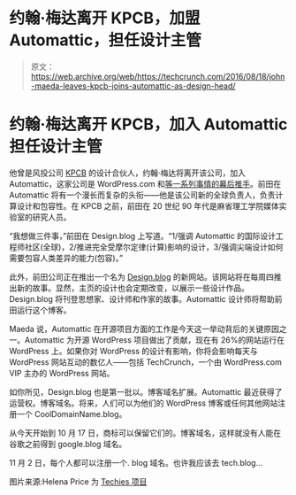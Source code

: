 # 约翰·梅达离开 KPCB，加盟 Automattic，担任设计主管 

> 原文：<https://web.archive.org/web/https://techcrunch.com/2016/08/18/john-maeda-leaves-kpcb-joins-automattic-as-design-head/>

# 约翰·梅达离开 KPCB，加入 Automattic 担任设计主管

他曾是风投公司 [KPCB](https://web.archive.org/web/20221007031510/https://www.crunchbase.com/organization/kleiner-perkins-caufield-byers) 的设计合伙人，约翰·梅达将离开该公司，加入 Automattic，这家公司是 WordPress.com 和[等一系列事情的幕后推手](https://web.archive.org/web/20221007031510/https://automattic.com/)。前田在 Automattic 将有一个漫长而复杂的头衔——他是该公司新的全球负责人，负责计算设计和包容性。在 KPCB 之前，前田在 20 世纪 90 年代是麻省理工学院媒体实验室的研究人员。

“我想做三件事，”前田在 Design.blog 上写道。“1/强调 Automattic 的国际设计工程师社区(全球)，2/推进完全受摩尔定律(计算)影响的设计，3/强调尖端设计如何需要包容人类差异的能力(包容)。”

此外，前田公司正在推出一个名为 [Design.blog](https://web.archive.org/web/20221007031510/https://design.blog/) 的新网站。该网站将在每周四推出新的故事。显然，主页的设计也会定期改变，以展示一些设计作品。Design.blog 将刊登思想家、设计师和作家的故事。Automattic 设计师将帮助前田运行这个博客。

Maeda 说，Automattic 在开源项目方面的工作是今天这一举动背后的关键原因之一。Automattic 为开源 WordPress 项目做出了贡献，现在有 26%的网站运行在 WordPress 上。如果你对 WordPress 的设计有影响，你将会影响每天与 WordPress 网站互动的数亿人——包括 TechCrunch，一个由 WordPress.com VIP 主办的 WordPress 网站。

如你所见，Design.blog 也是第一批以。博客域名扩展。Automattic 最近获得了运营权。博客域名。将来，人们可以为他们的 WordPress 博客或任何其他网站注册一个 CoolDomainName.blog。

从今天开始到 10 月 17 日，商标可以保留它们的。博客域名，这样就没有人能在谷歌之前得到 google.blog 域名。

11 月 2 日，每个人都可以注册一个. blog 域名。也许我应该去 tech.blog…

图片来源:Helena Price 为 [Techies 项目](https://web.archive.org/web/20221007031510/http://www.techiesproject.com/)